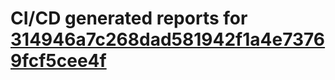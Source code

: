 # CI/CD generated reports for [314946a7c268dad581942f1a4e73769fcf5cee4f](https://github.com/hydephp/develop/commit/314946a7c268dad581942f1a4e73769fcf5cee4f)
